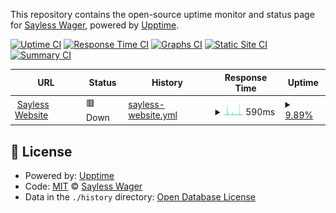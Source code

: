 This repository contains the open-source uptime monitor and status page for [Sayless Wager](https://www.sayless.com.ng), powered by [Upptime](https://github.com/upptime/upptime).

[![Uptime CI](https://github.com/Sayless-Wager/uptime/workflows/Uptime%20CI/badge.svg)](https://github.com/Sayless-Wager/uptime/actions?query=workflow%3A%22Uptime+CI%22)
[![Response Time CI](https://github.com/Sayless-Wager/uptime/workflows/Response%20Time%20CI/badge.svg)](https://github.com/Sayless-Wager/uptime/actions?query=workflow%3A%22Response+Time+CI%22)
[![Graphs CI](https://github.com/Sayless-Wager/uptime/workflows/Graphs%20CI/badge.svg)](https://github.com/Sayless-Wager/uptime/actions?query=workflow%3A%22Graphs+CI%22)
[![Static Site CI](https://github.com/Sayless-Wager/uptime/workflows/Static%20Site%20CI/badge.svg)](https://github.com/Sayless-Wager/uptime/actions?query=workflow%3A%22Static+Site+CI%22)
[![Summary CI](https://github.com/Sayless-Wager/uptime/workflows/Summary%20CI/badge.svg)](https://github.com/Sayless-Wager/uptime/actions?query=workflow%3A%22Summary+CI%22)

<!--start: status pages-->
<!-- This summary is generated by Upptime (https://github.com/upptime/upptime) -->
<!-- Do not edit this manually, your changes will be overwritten -->
<!-- prettier-ignore -->
| URL | Status | History | Response Time | Uptime |
| --- | ------ | ------- | ------------- | ------ |
| <img alt="" src="https://icons.duckduckgo.com/ip3/www.sayless.com.ng.ico" height="13"> [Sayless Website](https://www.sayless.com.ng) | 🟥 Down | [sayless-website.yml](https://github.com/Sayless-Wager/uptime/commits/HEAD/history/sayless-website.yml) | <details><summary><img alt="Response time graph" src="./graphs/sayless-website/response-time-week.png" height="20"> 590ms</summary><br><a href="https://Sayless-Wager.github.io/uptime/history/sayless-website"><img alt="Response time 640" src="https://img.shields.io/endpoint?url=https%3A%2F%2Fraw.githubusercontent.com%2FSayless-Wager%2Fuptime%2FHEAD%2Fapi%2Fsayless-website%2Fresponse-time.json"></a><br><a href="https://Sayless-Wager.github.io/uptime/history/sayless-website"><img alt="24-hour response time 252" src="https://img.shields.io/endpoint?url=https%3A%2F%2Fraw.githubusercontent.com%2FSayless-Wager%2Fuptime%2FHEAD%2Fapi%2Fsayless-website%2Fresponse-time-day.json"></a><br><a href="https://Sayless-Wager.github.io/uptime/history/sayless-website"><img alt="7-day response time 590" src="https://img.shields.io/endpoint?url=https%3A%2F%2Fraw.githubusercontent.com%2FSayless-Wager%2Fuptime%2FHEAD%2Fapi%2Fsayless-website%2Fresponse-time-week.json"></a><br><a href="https://Sayless-Wager.github.io/uptime/history/sayless-website"><img alt="30-day response time 541" src="https://img.shields.io/endpoint?url=https%3A%2F%2Fraw.githubusercontent.com%2FSayless-Wager%2Fuptime%2FHEAD%2Fapi%2Fsayless-website%2Fresponse-time-month.json"></a><br><a href="https://Sayless-Wager.github.io/uptime/history/sayless-website"><img alt="1-year response time 640" src="https://img.shields.io/endpoint?url=https%3A%2F%2Fraw.githubusercontent.com%2FSayless-Wager%2Fuptime%2FHEAD%2Fapi%2Fsayless-website%2Fresponse-time-year.json"></a></details> | <details><summary><a href="https://Sayless-Wager.github.io/uptime/history/sayless-website">9.89%</a></summary><a href="https://Sayless-Wager.github.io/uptime/history/sayless-website"><img alt="All-time uptime 86.11%" src="https://img.shields.io/endpoint?url=https%3A%2F%2Fraw.githubusercontent.com%2FSayless-Wager%2Fuptime%2FHEAD%2Fapi%2Fsayless-website%2Fuptime.json"></a><br><a href="https://Sayless-Wager.github.io/uptime/history/sayless-website"><img alt="24-hour uptime 7.92%" src="https://img.shields.io/endpoint?url=https%3A%2F%2Fraw.githubusercontent.com%2FSayless-Wager%2Fuptime%2FHEAD%2Fapi%2Fsayless-website%2Fuptime-day.json"></a><br><a href="https://Sayless-Wager.github.io/uptime/history/sayless-website"><img alt="7-day uptime 9.89%" src="https://img.shields.io/endpoint?url=https%3A%2F%2Fraw.githubusercontent.com%2FSayless-Wager%2Fuptime%2FHEAD%2Fapi%2Fsayless-website%2Fuptime-week.json"></a><br><a href="https://Sayless-Wager.github.io/uptime/history/sayless-website"><img alt="30-day uptime 56.22%" src="https://img.shields.io/endpoint?url=https%3A%2F%2Fraw.githubusercontent.com%2FSayless-Wager%2Fuptime%2FHEAD%2Fapi%2Fsayless-website%2Fuptime-month.json"></a><br><a href="https://Sayless-Wager.github.io/uptime/history/sayless-website"><img alt="1-year uptime 86.11%" src="https://img.shields.io/endpoint?url=https%3A%2F%2Fraw.githubusercontent.com%2FSayless-Wager%2Fuptime%2FHEAD%2Fapi%2Fsayless-website%2Fuptime-year.json"></a></details>

<!--end: status pages-->

## 📄 License

- Powered by: [Upptime](https://github.com/upptime/upptime)
- Code: [MIT](./LICENSE) © [Sayless Wager](https://www.sayless.com.ng)
- Data in the `./history` directory: [Open Database License](https://opendatacommons.org/licenses/odbl/1-0/)

